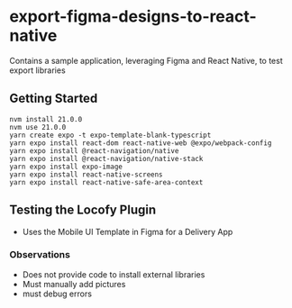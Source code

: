 # export-figma-designs-to-react-native
Contains a sample application, leveraging Figma and React Native, to test export libraries

## Getting Started
```
nvm install 21.0.0
nvm use 21.0.0
yarn create expo -t expo-template-blank-typescript
yarn expo install react-dom react-native-web @expo/webpack-config
yarn expo install @react-navigation/native
yarn expo install @react-navigation/native-stack
yarn expo install expo-image
yarn expo install react-native-screens
yarn expo install react-native-safe-area-context
```

## Testing the Locofy Plugin
- Uses the Mobile UI Template in Figma for a Delivery App

### Observations
- Does not provide code to install external libraries
- Must manually add pictures
- must debug errors
